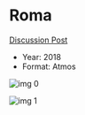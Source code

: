 # Roma

[Discussion Post](https://www.avsforum.com/threads/bass-eq-for-filtered-movies.2995212/post-59273456)

* Year: 2018
* Format: Atmos

![img 0](https://i.imgur.com/xGs3BFE.jpg)

![img 1](https://i.imgur.com/m8b9VGF.png)

